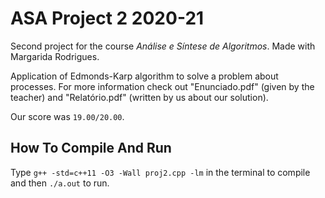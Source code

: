 # ASA Project 2 2020-21
Second project for the course *Análise e Síntese de Algoritmos*. Made with Margarida Rodrigues.

Application of Edmonds-Karp algorithm to solve a problem about processes. For more information check out "Enunciado.pdf" (given by the teacher) and "Relatório.pdf" (written by us about our solution).

Our score was `19.00/20.00`.

## How To Compile And Run
Type `g++ -std=c++11 -O3 -Wall proj2.cpp -lm` in the terminal to compile and then `./a.out` to run.
